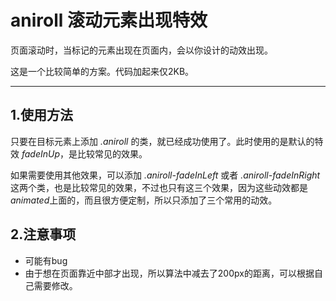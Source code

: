 # aniroll 滚动元素出现特效
页面滚动时，当标记的元素出现在页面内，会以你设计的动效出现。

这是一个比较简单的方案。代码加起来仅2KB。

---
## 1.使用方法

只要在目标元素上添加 *.aniroll* 的类，就已经成功使用了。此时使用的是默认的特效 *fadeInUp*，是比较常见的效果。

如果需要使用其他效果，可以添加 *.aniroll-fadeInLeft*  或者 *.aniroll-fadeInRight* 这两个类，也是比较常见的效果，不过也只有这三个效果，因为这些动效都是 *animated*上面的，而且很方便定制，所以只添加了三个常用的动效。

## 2.注意事项
- 可能有bug
- 由于想在页面靠近中部才出现，所以算法中减去了200px的距离，可以根据自己需要修改。